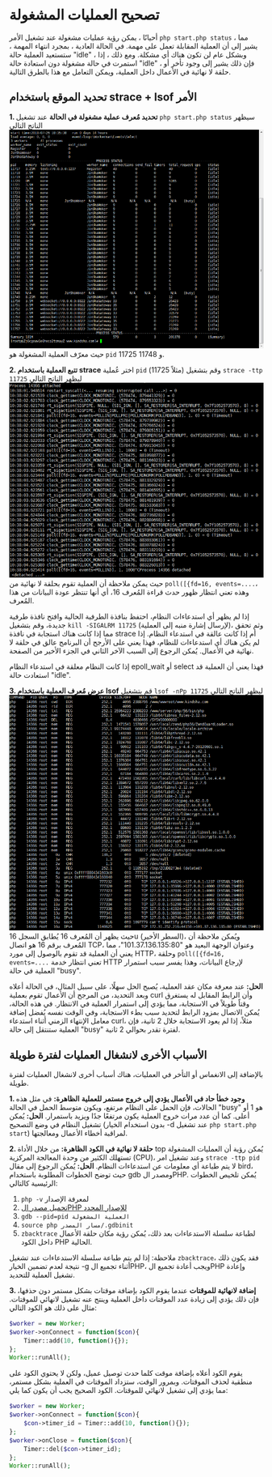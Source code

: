# تصحيح العمليات المشغولة
أحيانًا ، يمكن رؤية عمليات مشغولة عند تشغيل الأمر `php start.php status` ، مما يشير إلى أن العملية المقابلة تعمل على مهمة. في الحالة العادية ، بمجرد انتهاء المهمة ، ستستعيد العملية حالة "idle" ، وبشكل عام لن تكون هناك أي مشكلة. ومع ذلك ، إذا استمرت في حالة مشغولة دون استعادة حالة "idle" ، فإن ذلك يشير إلى وجود تأخر أو حلقة لا نهائية في الأعمال داخل العملية، ويمكن التعامل مع هذا بالطرق التالية.

## تحديد الموقع باستخدام strace + lsof الأمر

**1. تحديد مُعرف عملية مشغولة في الحالة**
عند تشغيل `php start.php status` سيظهر الناتج التالي
![](../images/d1903ed65ef2f3b0850e84ccbedc52aa.png)
حيث معرّف العملية المشغولة هو `pid` 11725 و 11748.

**2. تتبع العملية باستخدام strace**
اختر عُملية `pid` (مثلاً 11725) وقم بتشغيل `strace -ttp 11725` ليظهر الناتج التالي
![](../images/7ce9f36da926f670949609dcdc593ab4.png)
حيث يمكن ملاحظة أن العملية تقوم بحلقة لا نهائية من `poll([{fd=16, events=....`، وهذه تعني انتظار ظهور حدث قراءة المُعرف 16، أي أنها تنتظر عودة البيانات من هذا المُعرف.

إذا لم يظهر أي استدعاءات النظام، احتفظ بنافذة الطرفية الحالية وافتح نافذة طرفية جديدة، وقم بتشغيل `kill -SIGALRM 11725` (لإرسال إشارة منبه إلى العملية)، وثم تحقق مما إذا كانت هناك استجابة في نافذة strace أم إذا كانت عالقة في استدعاء النظام. إذا لم يكن هناك أي استدعاءات للنظام، فهذا يعني على الأرجح أن البرنامج عالق في حلقة لا نهائية في الأعمال. يُمكن الرجوع إلى السبب الآخر الثاني في الجزء الأخير من الصفحة.

إذا كانت النظام معلقة في استدعاء النظام epoll_wait أو select فهذا يعني أن العملية قد استعادت حالة "idle".

**3. عرض مُعرف العملية باستخدام lsof**
قم بتشغيل `lsof -nPp 11725` ليظهر الناتج التالي
![](../images/27bd629c3a1ac93f9f4b535d01df2ac1.png)
حيث يظهر أن المُعرف 16 يُطابق السجل 16u (السطر الأخير)، ويُمكن ملاحظة أن المُعرف برقم 16 هو اتصال TCP، وعنوان الوجهة البعيد هو "101.37.136.135:80"، مما يعني أن العملية قد تقوم بالوصول إلى مورد HTTP، وحلقة `poll([{fd=16, events=....` تعني انتظار خدمة HTTP لإرجاع البيانات، وهذا يفسر سبب استمرار العملية في حالة "busy".

**الحل:**
عند معرفة مكان عقد العملية، يُصبح الحل سهلًا، على سبيل المثال، في الحالة أعلاه وبعد التحديد، من المرجح أن الأعمال تقوم بعملية curl وأن الرابط المقابل له يستغرق وقتاً طويلاً في الاستجابة، مما يؤدي إلى استمرار العملية في الانتظار. في هذه الحالة، يُمكن الاتصال بمزود الرابط لتحديد سبب بطء الاستجابة، وفي الوقت نفسه يُفضل إضافة معامل الإنتهاء الزمني أثناء استدعاء curl، مثلاً، إذا لم يعود الاستجابة خلال 2 ثانية، فإن العملية ستنتقل إلى حالة "busy" لفترة تقدر بحوالي 2 ثانية.

## الأسباب الأخرى لانشغال العمليات لفترة طويلة
بالإضافة إلى الانغماس أو التأخر في العمليات، هناك أسباب أخرى لانشغال العمليات لفترة طويلة.

**1. وجود خطأ حاد في الأعمال يؤدي إلى خروج مستمر للعملية**
**الظاهرة:** في مثل هذه الحالات، فإن الحمل على النظام مرتفع، ويكون متوسط الحمل في الحالة "busy" هو 1 أو أعلى. كما أن عدد مرات خروج العملية يكون مرتفعًا جدًا ويزيد باستمرار.
**الحل:** يُمكن تشغيل النظام في وضع التصحيح (بدون استخدام الخيار -d عند تشغيل `php start.php start`) لمراقبة أخطاء الأعمال ومعالجتها.

**2. حلقة لا نهائية في الكود**
**الظاهرة:** من خلال الأداة top يُمكن رؤية أن العمليات المشغولة تستهلك الكثير من وحدة المعالجة المركزية (CPU)، وعند تشغيل امر `strace -ttp pid` لا يتم طباعة أي معلومات عن استدعاءات النظام.
**الحل:** يُمكن الرجوع إلى مقال bird، حيث توضح الخطوات المطلوبة باستخدام gdb ومصدر الPHP. يُمكن تلخيص الخطوات الرئيسية كالتالي:
1. `php -v` لمعرفة الإصدار
2. [تحميل مصدر الPHP للإصدار المحدد](https://www.php.net/releases/)
3. `gdb --pid=pid العملية المشغولة` 
4. `source php مسار المصدر/.gdbinit` 
5. `zbacktrace` لطباعة سلسلة الاستدعاءات
بعد ذلك، يُمكن رؤية مكان حلقة الأعمال داخل الكود PHP الحالية.

ملاحظة: إذا لم يتم طباعة سلسلة الاستدعاءات عند تشغيل `zbacktrace`، فقد يكون ذلك نتيجة لعدم تضمين الخيار -g أثناء تجميع الPHP، ويجب أعادة تجميع الPHP وإعادة تشغيل العملية للتحديد.

**3. إضافة لانهائية للموقتات**
عندما يقوم الكود بإضافة موقتات بشكل مستمر دون حذفها، فإن ذلك يؤدي إلى زيادة عدد الموقتات داخل العملية وينتج عنه تشغيل لانهائي للموقتات. مثال على ذلك هو الكود التالي:
```php
$worker = new Worker;
$worker->onConnect = function($con){
    Timer::add(10, function(){});
};
Worker::runAll();
```
يقوم الكود أعلاه بإضافة موقت كلما حدث توصيل عميل، ولكن لا يحتوي الكود على منطقية لحذف الموقتات. وبمرور الوقت، ستزداد الموقتات في العملية بشكل مستمر، مما يؤدي إلى تشغيل لانهائي للموقتات. الكود الصحيح يجب أن يكون كما يلي:
```php
$worker = new Worker;
$worker->onConnect = function($con){
    $con->timer_id = Timer::add(10, function(){});
};
$worker->onClose = function($con){
    Timer::del($con->timer_id);
};
Worker::runAll();
```

